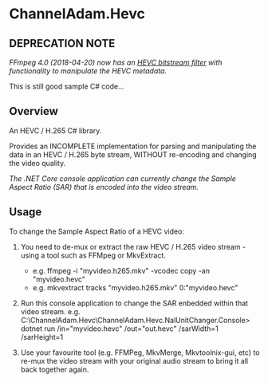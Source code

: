 # ChannelAdam.Hevc

## DEPRECATION NOTE
*FFmpeg 4.0 (2018-04-20) now has an [HEVC bitstream filter](http://ffmpeg.org/ffmpeg-bitstream-filters.html#hevc_005fmetadata) with functionality to manipulate the HEVC metadata.*

This is still good sample C# code...

## Overview
An HEVC / H.265 C# library.

Provides an INCOMPLETE implementation for parsing and manipulating the data in an HEVC / H.265 byte stream, WITHOUT re-encoding and changing the video quality.

*The .NET Core console application can currently change the Sample Aspect Ratio (SAR) that is encoded into the video stream.*


## Usage
To change the Sample Aspect Ratio of a HEVC video:

1. You need to de-mux or extract the raw HEVC / H.265 video stream - using a tool such as FFMpeg or MkvExtract.
    * e.g. ffmpeg -i "myvideo.h265.mkv" -vcodec copy -an "myvideo.hevc"
    * e.g. mkvextract tracks "myvideo.h265.mkv" 0:"myvideo.hevc"

2. Run this console application to change the SAR enbedded within that video stream.
    e.g. C:\ChannelAdam.Hevc\ChannelAdam.Hevc.NalUnitChanger.Console> dotnet run /in="myvideo.hevc" /out="out.hevc" /sarWidth=1 /sarHeight=1
    
3. Use your favourite tool (e.g. FFMPeg, MkvMerge, Mkvtoolnix-gui, etc) to re-mux the video stream with your original audio stream to bring it all back together again.

